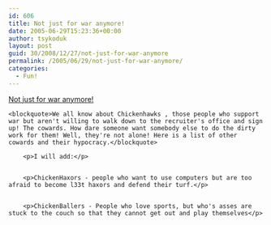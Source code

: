 ```yaml
---
id: 606
title: Not just for war anymore!
date: 2005-06-29T15:23:36+00:00
author: tsykoduk
layout: post
guid: 30/2008/12/27/not-just-for-war-anymore
permalink: /2005/06/29/not-just-for-war-anymore/
categories:
  - Fun!
---
```

<p><a href="http://sharpmarbles.stufftoread.com/archive/2005/06/29/3552.aspx">Not just for war anymore!</a></p>


	<blockquote>We all know about Chickenhawks , those people who support war but aren't willing to walk down to the recruiter's office and sign up! The cowards. How dare someone want somebody else to do the dirty work for them! Well, they're not alone! Here is a list of other cowards and their hypocracy.</blockquote>

		<p>I will add:</p>


		<p>ChickenHaxors - people who want to use computers but are too afraid to become l33t haxors and defend their turf.</p>


		<p>ChickenBallers - People who love sports, but who's asses are stuck to the couch so that they cannot get out and play themselves</p>